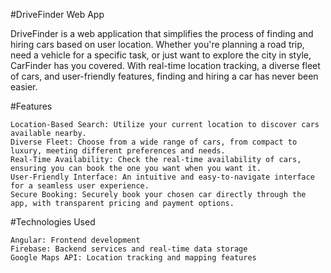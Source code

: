#DriveFinder Web App

DriveFinder is a web application that simplifies the process of finding and hiring cars based on user location. Whether you're planning a road trip, need a vehicle for a specific task, or just want to explore the city in style, CarFinder has you covered. With real-time location tracking, a diverse fleet of cars, and user-friendly features, finding and hiring a car has never been easier.

#Features

    Location-Based Search: Utilize your current location to discover cars available nearby.
    Diverse Fleet: Choose from a wide range of cars, from compact to luxury, meeting different preferences and needs.
    Real-Time Availability: Check the real-time availability of cars, ensuring you can book the one you want when you want it.
    User-Friendly Interface: An intuitive and easy-to-navigate interface for a seamless user experience.
    Secure Booking: Securely book your chosen car directly through the app, with transparent pricing and payment options.

#Technologies Used

    Angular: Frontend development
    Firebase: Backend services and real-time data storage
    Google Maps API: Location tracking and mapping features
